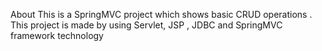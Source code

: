 About
This is a SpringMVC project which shows basic CRUD operations . This project is made by using Servlet, JSP , JDBC and SpringMVC framework technology
